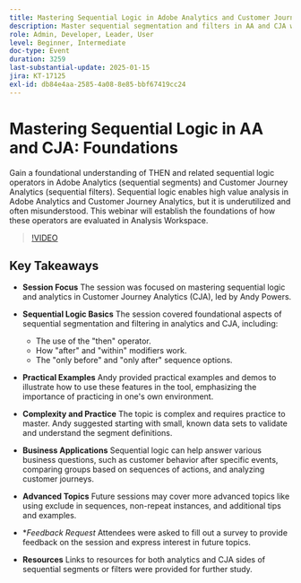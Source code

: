 ```yaml
---
title: Mastering Sequential Logic in Adobe Analytics and Customer Journey Analytics - Foundations
description: Master sequential segmentation and filters in AA and CJA with foundational aspects, practical examples, and business applications, as covered in Andy Powers' session.
role: Admin, Developer, Leader, User
level: Beginner, Intermediate
doc-type: Event
duration: 3259
last-substantial-update: 2025-01-15
jira: KT-17125
exl-id: db84e4aa-2585-4a08-8e85-bbf67419cc24
---
```

# Mastering Sequential Logic in AA and CJA: Foundations

Gain a foundational understanding of THEN and related sequential logic operators in Adobe Analytics (sequential segments) and Customer Journey Analytics (sequential filters). Sequential logic enables high value analysis in Adobe Analytics and Customer Journey Analytics, but it is underutilized and often misunderstood. This webinar will establish the foundations of how these operators are evaluated in Analysis Workspace.

>[!VIDEO](https://video.tv.adobe.com/v/3442925/?learn=on&enablevpops)

## Key Takeaways

* **Session Focus** The session was focused on mastering sequential logic and analytics in Customer Journey Analytics (CJA), led by Andy Powers.
* **Sequential Logic Basics** The session covered foundational aspects of sequential segmentation and filtering in analytics and CJA, including:

  * The use of the "then" operator.
  * How "after" and "within" modifiers work.
  * The "only before" and "only after" sequence options.

* **Practical Examples** Andy provided practical examples and demos to illustrate how to use these features in the tool, emphasizing the importance of practicing in one's own environment.
* **Complexity and Practice** The topic is complex and requires practice to master. Andy suggested starting with small, known data sets to validate and understand the segment definitions.
* **Business Applications** Sequential logic can help answer various business questions, such as customer behavior after specific events, comparing groups based on sequences of actions, and analyzing customer journeys.
* **Advanced Topics** Future sessions may cover more advanced topics like using exclude in sequences, non-repeat instances, and additional tips and examples.
* **Feedback Request* Attendees were asked to fill out a survey to provide feedback on the session and express interest in future topics.
* **Resources** Links to resources for both analytics and CJA sides of sequential segments or filters were provided for further study.
